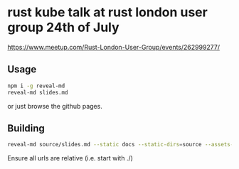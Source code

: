 # rust kube talk at rust london user group 24th of July

https://www.meetup.com/Rust-London-User-Group/events/262999277/

## Usage

```sh
npm i -g reveal-md
reveal-md slides.md
```

or just browse the github pages.

## Building

```sh
reveal-md source/slides.md --static docs --static-dirs=source --assets-dir=source --absolute-url https://clux.github.io/rust-meetup-london/
```

Ensure all urls are relative (i.e. start with ./)
